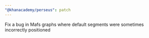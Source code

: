 ```yaml
---
"@khanacademy/perseus": patch
---
```


Fix a bug in Mafs graphs where default segments were sometimes incorrectly positioned
